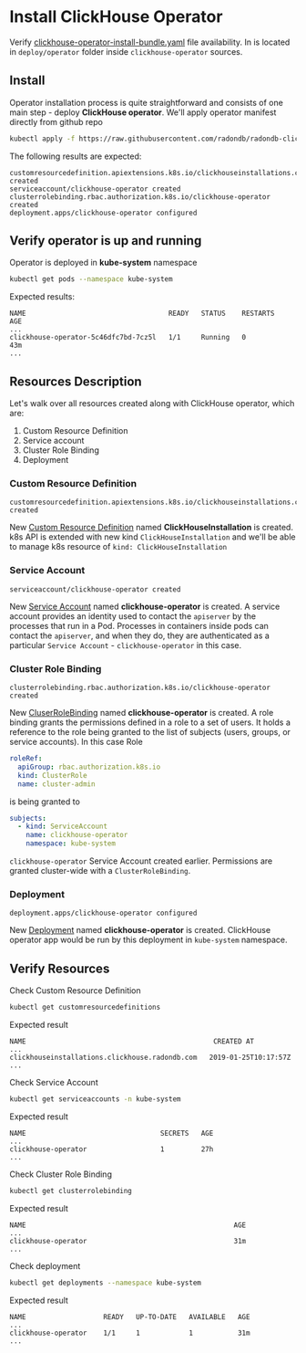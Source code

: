 # Install ClickHouse Operator

Verify [clickhouse-operator-install-bundle.yaml][clickhouse-operator-install-bundle.yaml] file availability.
In is located in `deploy/operator` folder inside `clickhouse-operator` sources.

## Install
Operator installation process is quite straightforward and consists of one main step - deploy **ClickHouse operator**.
We'll apply operator manifest directly from github repo
```bash
kubectl apply -f https://raw.githubusercontent.com/radondb/radondb-clickhouse-operator/master/deploy/operator/clickhouse-operator-install-bundle.yaml
```

The following results are expected:
```text
customresourcedefinition.apiextensions.k8s.io/clickhouseinstallations.clickhouse.radondb.com created
serviceaccount/clickhouse-operator created
clusterrolebinding.rbac.authorization.k8s.io/clickhouse-operator created
deployment.apps/clickhouse-operator configured
```

## Verify operator is up and running
Operator is deployed in **kube-system** namespace 
```bash
kubectl get pods --namespace kube-system
```

Expected results:
```text
NAME                                   READY   STATUS    RESTARTS   AGE
...
clickhouse-operator-5c46dfc7bd-7cz5l   1/1     Running   0          43m
...
```


## Resources Description

Let's walk over all resources created along with ClickHouse operator, which are:
1. Custom Resource Definition
1. Service account
1. Cluster Role Binding
1. Deployment


### Custom Resource Definition
```text
customresourcedefinition.apiextensions.k8s.io/clickhouseinstallations.clickhouse.radondb.com created
```
New [Custom Resource Definition][customresourcedefinitions] named **ClickHouseInstallation** is created.
k8s API is extended with new kind `ClickHouseInstallation` and we'll be able to manage k8s resource of `kind: ClickHouseInstallation`

### Service Account
```text
serviceaccount/clickhouse-operator created
```
New [Service Account][configure-service-account] named **clickhouse-operator** is created.
A service account provides an identity used to contact the `apiserver` by the processes that run in a Pod. 
Processes in containers inside pods can contact the `apiserver`, and when they do, they are authenticated as a particular `Service Account` - `clickhouse-operator` in this case.

### Cluster Role Binding
```text
clusterrolebinding.rbac.authorization.k8s.io/clickhouse-operator created
```
New [CluserRoleBinding][rolebinding-and-clusterrolebinding] named **clickhouse-operator** is created.
A role binding grants the permissions defined in a role to a set of users. 
It holds a reference to the role being granted to the list of subjects (users, groups, or service accounts).
In this case Role
```yaml
roleRef:
  apiGroup: rbac.authorization.k8s.io
  kind: ClusterRole
  name: cluster-admin
``` 
is being granted to
```yaml
subjects:
  - kind: ServiceAccount
    name: clickhouse-operator
    namespace: kube-system
```
`clickhouse-operator` Service Account created earlier.
Permissions are granted cluster-wide with a `ClusterRoleBinding`.

### Deployment
```text
deployment.apps/clickhouse-operator configured
```
New [Deployment][deployment] named **clickhouse-operator** is created. 
ClickHouse operator app would be run by this deployment in `kube-system` namespace.

## Verify Resources

Check Custom Resource Definition
```bash
kubectl get customresourcedefinitions
```
Expected result
```text
NAME                                              CREATED AT
...
clickhouseinstallations.clickhouse.radondb.com   2019-01-25T10:17:57Z
...
```

Check Service Account
```bash
kubectl get serviceaccounts -n kube-system
```
Expected result
```text
NAME                                 SECRETS   AGE
...
clickhouse-operator                  1         27h
...
```

Check Cluster Role Binding
```bash
kubectl get clusterrolebinding
```
Expected result
```text
NAME                                                   AGE
...
clickhouse-operator                                    31m
...

```
Check deployment
```bash
kubectl get deployments --namespace kube-system
```
Expected result
```text
NAME                   READY   UP-TO-DATE   AVAILABLE   AGE
...
clickhouse-operator    1/1     1            1           31m
...

```

[clickhouse-operator-install-bundle.yaml]: ../deploy/operator/clickhouse-operator-install-bundle.yaml
[customresourcedefinitions]: https://kubernetes.io/docs/concepts/extend-kubernetes/api-extension/custom-resources/#customresourcedefinitions
[configure-service-account]: https://kubernetes.io/docs/tasks/configure-pod-container/configure-service-account/
[rolebinding-and-clusterrolebinding]: https://kubernetes.io/docs/reference/access-authn-authz/rbac/#rolebinding-and-clusterrolebinding
[deployment]: https://kubernetes.io/docs/concepts/workloads/controllers/deployment/
